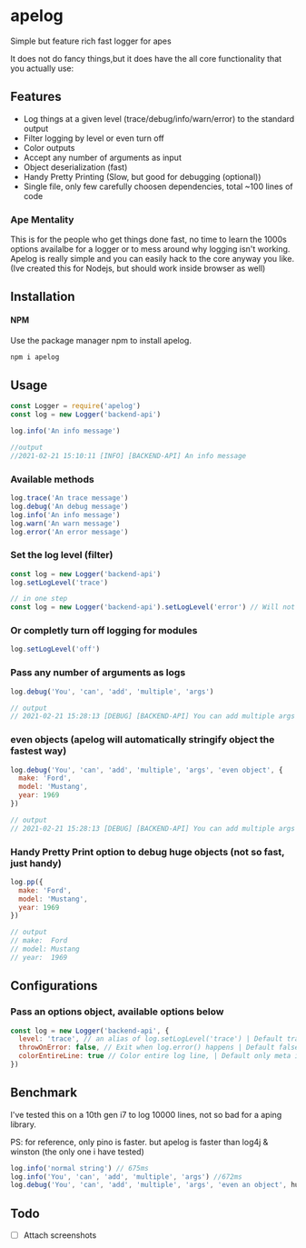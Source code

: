 
# apelog

Simple but feature rich fast logger for apes 

It does not do fancy things,but it does have the all core functionality that you actually use:

## Features

* Log things at a given level (trace/debug/info/warn/error) to the standard output
* Filter logging by level or even turn off
* Color outputs
* Accept any number of arguments as input
* Object deserialization (fast)
* Handy Pretty Printing (Slow, but good for debugging (optional))
* Single file, only few carefully choosen dependencies, total ~100 lines of code

### Ape Mentality

This is for the people who get things done fast, no time to learn the 1000s options availalbe for a logger or to mess around why logging isn't working. Apelog is really simple and you can easily hack to the core anyway you like. (Ive created this for Nodejs, but should work inside browser as well)

## Installation

#### NPM
Use the package manager npm to install apelog.

```bash
npm i apelog
```

## Usage
```javascript
const Logger = require('apelog')
const log = new Logger('backend-api')

log.info('An info message')

//output
//2021-02-21 15:10:11 [INFO] [BACKEND-API] An info message
```

### Available methods
```javascript
log.trace('An trace message')
log.debug('An debug message')
log.info('An info message')
log.warn('An warn message')
log.error('An error message')
```

### Set the log level (filter)
```javascript
const log = new Logger('backend-api')
log.setLogLevel('trace')

// in one step
const log = new Logger('backend-api').setLogLevel('error') // Will not print anything below error
```

### Or completly turn off logging for modules
```javascript
log.setLogLevel('off')
```

### Pass any number of arguments as logs
```javascript
log.debug('You', 'can', 'add', 'multiple', 'args')

// output
// 2021-02-21 15:28:13 [DEBUG] [BACKEND-API] You can add multiple args
```

### even objects (apelog will automatically stringify object the fastest way)
```javascript
log.debug('You', 'can', 'add', 'multiple', 'args', 'even object', {
  make: 'Ford',
  model: 'Mustang',
  year: 1969
})

// output
// 2021-02-21 15:28:13 [DEBUG] [BACKEND-API] You can add multiple args even an object {"make":"Ford","model":"Mustang","year":1969}
```

### Handy Pretty Print option to debug huge objects (not so fast, just handy)
```javascript
log.pp({
  make: 'Ford',
  model: 'Mustang',
  year: 1969
})

// output
// make:  Ford
// model: Mustang
// year:  1969
```

## Configurations

### Pass an options object, available options below
```javascript
const log = new Logger('backend-api', { 
  level: 'trace', // an alias of log.setLogLevel('trace') | Default trace
  throwOnError: false, // Exit when log.error() happens | Default false
  colorEntireLine: true // Color entire log line, | Default only meta info is colored
})
```

## Benchmark
I've tested this on a 10th gen i7 to log 10000 lines, not so bad for a aping library.

PS: for reference, only pino is faster. but apelog is faster than log4j & winston (the only one i have tested)

```javascript
log.info('normal string') // 675ms
log.info('You', 'can', 'add', 'multiple', 'args') //672ms
log.debug('You', 'can', 'add', 'multiple', 'args', 'even an object', hugeObject) // 1086ms
```

## Todo
- [ ] Attach screenshots  

